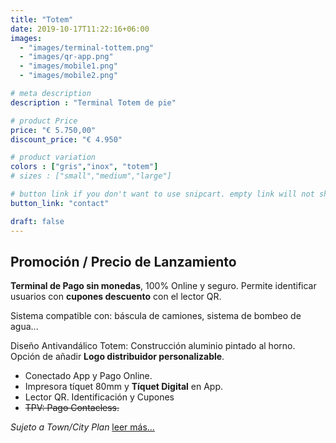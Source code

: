 ```yaml
---
title: "Totem"
date: 2019-10-17T11:22:16+06:00
images: 
  - "images/terminal-tottem.png"
  - "images/qr-app.png"
  - "images/mobile1.png"
  - "images/mobile2.png"

# meta description
description : "Terminal Totem de pie"

# product Price
price: "€ 5.750,00"
discount_price: "€ 4.950"

# product variation
colors : ["gris","inox", "totem"]
# sizes : ["small","medium","large"]

# button link if you don't want to use snipcart. empty link will not show button
button_link: "contact"

draft: false
---
```

## Promoción / Precio de Lanzamiento 

**Terminal de Pago sin monedas**, 100% Online y seguro.
Permite identificar usuarios con **cupones descuento** con el lector QR.

Sistema compatible con: báscula de camiones, sistema de bombeo de agua...

Diseño Antivandálico Totem: Construcción aluminio pintado al horno.
Opción de añadir **Logo distribuidor personalizable**.

- Conectado App y Pago Online.
- Impresora tíquet 80mm y **Tíquet Digital** en App.
- Lector QR. Identificación y Cupones
- ~~TPV: Pago Contacless.~~

*Sujeto a Town/City Plan* [leer más...](../plan-town)

